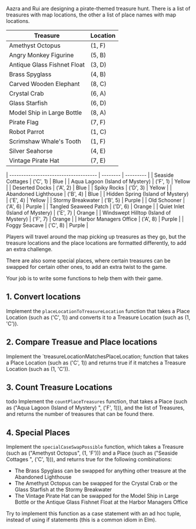 Aazra and Rui are designing a pirate-themed treasure hunt. There is a list of treasures with map locations, the other a list of place names with map locations.

| Treasure                    | Location |
| --------------------------- | -------- |
| Amethyst Octopus            | (1, F)   |
| Angry Monkey Figurine       | (5, B)   |
| Antique Glass Fishnet Float | (3, D)   |
| Brass Spyglass              | (4, B)   |
| Carved Wooden Elephant      | (8, C)   |
| Crystal Crab                | (6, A)   |
| Glass Starfish              | (6, D)   |
| Model Ship in Large Bottle  | (8, A)   |
| Pirate Flag                 | (7, F)   |
| Robot Parrot                | (1, C)   |
| Scrimshaw Whale's Tooth     | (1, F)   |
| Silver Seahorse             | (4, E)   |
| Vintage Pirate Hat          | (7, E)   |

| ------------------------------------- | -------- | --------- |
| Seaside Cottages                      | ('C', 1) | Blue      |
| Aqua Lagoon (Island of Mystery)       | ('F', 1) | Yellow    |
| Deserted Docks                        | ('A', 2) | Blue      |
| Spiky Rocks                           | ('D', 3) | Yellow    |
| Abandoned Lighthouse                  | ('B', 4) | Blue      |
| Hidden Spring (Island of Mystery)     | ('E', 4) | Yellow    |
| Stormy Breakwater                     | ('B', 5) | Purple    |
| Old Schooner                          | ('A', 6) | Purple    |
| Tangled Seaweed Patch                 | ('D', 6) | Orange    |
| Quiet Inlet (Island of Mystery)       | ('E', 7) | Orange    |
| Windswept Hilltop (Island of Mystery) | ('F', 7) | Orange    |
| Harbor Managers Office                | ('A', 8) | Purple    |
| Foggy Seacave                         | ('C', 8) | Purple    |

Players will travel around the map picking up treasures as they go, but the treasure locations and the place locations are formatted differently, to add an extra challenge.

There are also some special places, where certain treasures can be swapped for certain other ones, to add an extra twist to the game.

Your job is to write some functions to help them with their game.

## 1. Convert locations

Implement the `placeLocationToTreasureLocation` function that takes a Place Location (such as ('C', 1)) and converts it to a Treasure Location (such as (1, 'C')).
​

## 2. Compare Treasue and Place locations

Implement the `treasureLocationMatchesPlaceLocation; function that takes a Place Location (such as ('C', 1)) and returns true if it matches a Treasure Location (such as (1, 'C')).

## 3. Count Treasure Locations

todo
Implement the `countPlaceTreasures` function, that takes a Place (such as ("Aqua Lagoon (Island of Mystery) ", ('F', 1))), and the list of Treasures, and returns the number of treasures that can be found there.

## 4. Special Places

Implement the `specialCaseSwapPossible` function, which takes a Treasure (such as ("Amethyst Octopus", (1, 'F'))) and a Place (such as ("Seaside Cottages ", ('C', 1))), and returns true for the following combinations:

- The Brass Spyglass can be swapped for anything other treasure at the Abandoned Lighthouse
- The Amethyst Octopus can be swapped for the Crystal Crab or the Glass Starfish at the Stormy Breakwater
- The Vintage Pirate Hat can be swapped for the Model Ship in Large Bottle or the Antique Glass Fishnet Float at the Harbor Managers Office

Try to implement this function as a case statement with an ad hoc tuple, instead of using if statements (this is a common idiom in Elm).
